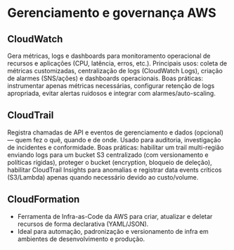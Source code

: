 # Gerenciamento e governança AWS

## CloudWatch 

Gera métricas, logs e dashboards para monitoramento operacional de recursos e aplicações (CPU, latência, erros, etc.).
Principais usos: coleta de métricas customizadas, centralização de logs (CloudWatch Logs), criação de alarmes (SNS/ações) e dashboards operacionais.
Boas práticas: instrumentar apenas métricas necessárias, configurar retenção de logs apropriada, evitar alertas ruidosos e integrar com alarmes/auto-scaling.

## CloudTrail

Registra chamadas de API e eventos de gerenciamento e dados (opcional) — quem fez o quê, quando e de onde. Usado para auditoria, investigação de incidentes e conformidade.
Boas práticas: habilitar um trail multi-região enviando logs para um bucket S3 centralizado (com versionamento e políticas rígidas), proteger o bucket (encryption, bloqueio de deleção), habilitar CloudTrail Insights para anomalias e registrar data events críticos (S3/Lambda) apenas quando necessário devido ao custo/volume.

## CloudFormation

- Ferramenta de Infra-as-Code da AWS para criar, atualizar e deletar recursos de forma declarativa (YAML/JSON).
- Ideal para automação, padronização e versionamento de infra em ambientes de desenvolvimento e produção.

## 